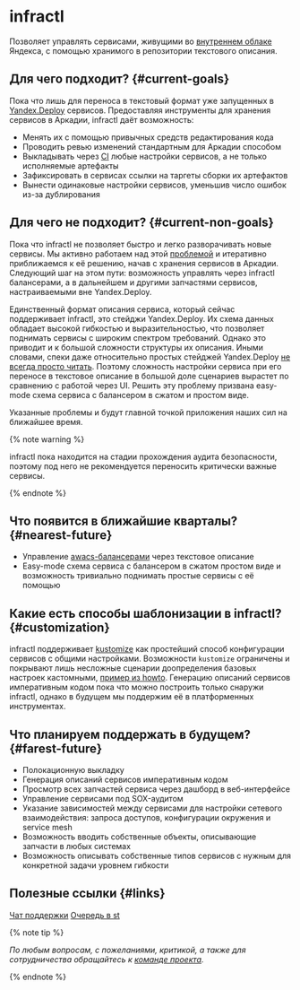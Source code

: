 # infractl

Позволяет управлять сервисами, живущими во [внутреннем облаке](https://docs.yandex-team.ru/rtc/) Яндекса, с помощью хранимого в репозитории текстового описания.

## Для чего подходит? {#current-goals}

Пока что лишь для переноса в текстовый формат уже запущенных в [Yandex.Deploy](https://docs.yandex-team.ru/deploy/) сервисов. Предоставляя инструменты для хранения сервисов в Аркадии, infractl даёт возможность:
* Менять их с помощью привычных средств редактирования кода
* Проводить ревью изменений стандартным для Аркадии способом
* Выкладывать через [CI](https://docs.yandex-team.ru/ci/) любые настройки сервисов, а не только исполняемые артефакты
* Зафиксировать в сервисах ссылки на таргеты сборки их артефактов
* Вынести одинаковые настройки сервисов, уменьшив число ошибок из-за дублирования

## Для чего не подходит? {#current-non-goals}

Пока что infractl не позволяет быстро и легко разворачивать новые сервисы. Мы активно работаем над этой [проблемой](https://clubs.at.yandex-team.ru/infra-cloud/1922) и итеративно приближаемся к её решению, начав с хранения сервисов в Аркадии. Следующий шаг на этом пути: возможность управлять через infractl балансерами, а в дальнейшем и другими запчастями сервисов, настраиваемыми вне Yandex.Deploy.

Единственный формат описания сервиса, который сейчас поддерживает infractl, это стейджи Yandex.Deploy. Их схема данных обладает высокой гибкостью и выразительностью, что позволяет поднимать сервисы с широким спектром требований. Однако это приводит и к большой сложности структуры их описания. Иными словами, спеки даже относительно простых стейджей Yandex.Deploy [не всегда просто читать](https://a.yandex-team.ru/arc/trunk/arcadia/infra/dproxy/infractl/kustomize/build/prod.yaml?rev=r9270236). Поэтому сложность настройки сервиса при его переносе в текстовое описание в большой доле сценариев вырастет по сравнению с работой через UI. Решить эту проблему призвана easy-mode схема сервиса с балансером в сжатом и простом виде.

Указанные проблемы и будут главной точкой приложения наших сил на ближайшее время.

{% note warning %}

infractl пока находится на стадии прохождения аудита безопасности, поэтому под него не рекомендуется переносить критически важные сервисы.

{% endnote %}

## Что появится в ближайшие кварталы? {#nearest-future}

* Управление [awacs-балансерами](https://wiki.yandex-team.ru/awacs/) через текстовое описание
* Easy-mode схема сервиса с балансером в сжатом простом виде и возможность тривиально поднимать простые сервисы с её помощью

## Какие есть способы шаблонизации в infractl? {#customization}

infractl поддерживает [kustomize](https://kustomize.io/) как простейший способ конфигурации сервисов с общими настройками. Возможности `kustomize` ограничены и покрывают лишь несложные сценарии доопределения базовых настроек кастомными, [пример из howto](https://docs.yandex-team.ru/infractl/howto#multiple-stages). Генерацию описаний сервисов императивным кодом пока что можно построить только снаружи infractl, однако в будущем мы поддержим её в платформенных инструментах.

## Что планируем поддержать в будущем? {#farest-future}

* Полокационную выкладку
* Генерация описаний сервисов императивным кодом
* Просмотр всех запчастей сервиса через дашборд в веб-интерфейсе
* Управление сервисами под SOX-аудитом
* Указание зависимостей между сервисами для настройки сетевого взаимодействия: запроса доступов, конфигурации окружения и service mesh
* Возможность вводить собственные объекты, описывающие запчасти в любых системах
* Возможность описывать собственные типов сервисов с нужным для конкретной задачи уровнем гибкости

## Полезные ссылки {#links}

[Чат поддержки](https://t.me/+VdEooUIOJbo4ZDVi)
[Очередь в st](https://st.yandex-team.ru/INFRACTL)


{% note tip %}

_По любым вопросам, с пожеланиями, критикой, а также для сотрудничества обращайтесь к [команде проекта](https://abc.yandex-team.ru/services/infractl/)._

{% endnote %}

